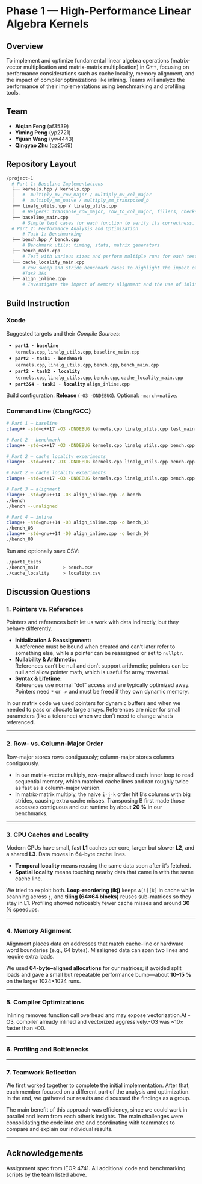 # Phase 1 — High-Performance Linear Algebra Kernels

## Overview
To implement and optimize fundamental linear algebra operations (matrix-vector multiplication 
and matrix-matrix multiplication) in C++, focusing on performance considerations such as cache locality, 
memory alignment, and the impact of compiler optimizations like inlining. Teams will analyze the performance 
of their implementations using benchmarking and profiling tools.


## Team
- **Aiqian Feng** (af3539)
- **Yiming Peng** (yp2721)
- **Yijuan Wang** (yw4443)
- **Qingyao Zhu** (qz2549)


## Repository Layout
```bash
/project-1
  # Part 1: Baseline Implementations
  ├── kernels.hpp / kernels.cpp      
  │   #  multiply_mv_row_major / multiply_mv_col_major
  │   #  multiply_mm_naive / multiply_mm_transposed_b
  ├── linalg_utils.hpp / linalg_utils.cpp
  │   # Helpers: transpose_row_major, row_to_col_major, fillers, checksum, etc.
  ├── baseline_main.cpp
      # Simple test cases for each function to verify its correctness.
  # Part 2: Performance Analysis and Optimization
      # Task 1: Benchmarking
  ├── bench.hpp / bench.cpp            
      # Benchmark utils: timing, stats, matrix generators
  ├── bench_main.cpp
      # Test with various sizes and perform multiple runs for each test case
  └── cache_locality_main.cpp
      # row sweep and stride benchmark cases to highlight the impact of cache locality
      #Task 3&4
  ├── align_inline.cpp
      # Investigate the impact of memory alignment and the use of inline.
```


## Build Instruction

### Xcode
Suggested targets and their *Compile Sources*:
- **`part1 - baseline`**  
  `kernels.cpp`, `linalg_utils.cpp`, `baseline_main.cpp`
- **`part2 - task1 - benchmark`**  
  `kernels.cpp`, `linalg_utils.cpp`, `bench.cpp`, `bench_main.cpp`
- **`part2 - task2 - locality`**  
  `kernels.cpp`, `linalg_utils.cpp`, `bench.cpp`, `cache_locality_main.cpp`
- **`part3&4 - task2 - locality`** 
  `align_inline.cpp`

Build configuration: **Release** (`-O3 -DNDEBUG`). Optional: `-march=native`.

### Command Line (Clang/GCC)

```bash
# Part 1 – baseline
clang++ -std=c++17 -O3 -DNDEBUG kernels.cpp linalg_utils.cpp test_main.cpp -o part1_tests

# Part 2 – benchmark
clang++ -std=c++17 -O3 -DNDEBUG kernels.cpp linalg_utils.cpp bench.cpp bench_main.cpp -o bench_main

# Part 2 – cache locality experiments
clang++ -std=c++17 -O3 -DNDEBUG kernels.cpp linalg_utils.cpp bench.cpp cache_locality_main.cpp -o cache_locality

# Part 2 – cache locality experiments
clang++ -std=c++17 -O3 -DNDEBUG kernels.cpp linalg_utils.cpp bench.cpp cache_locality_main.cpp -o cache_locality

# Part 3 – alignment
clang++ -std=gnu++14 -O3 align_inline.cpp -o bench
./bench
./bench --unaligned

# Part 4 – inline
clang++ -std=gnu++14 -O3 align_inline.cpp -o bench_O3
./bench_O3
clang++ -std=gnu++14 -O0 align_inline.cpp -o bench_O0
./bench_O0

```

Run and optionally save CSV:
```bash
./part1_tests
./bench_main         > bench.csv
./cache_locality     > locality.csv
```

## Discussion Questions 

### 1. Pointers vs. References
Pointers and references both let us work with data indirectly, but they behave differently.  

* **Initialization & Reassignment:**  
  A reference must be bound when created and can’t later refer to something else, while a pointer can be reassigned or set to `nullptr`.  
* **Nullability & Arithmetic:**  
  References can’t be null and don’t support arithmetic; pointers can be null and allow pointer math, which is useful for array traversal.  
* **Syntax & Lifetime:**  
  References use normal “dot” access and are typically optimized away. Pointers need `*` or `->` and must be freed if they own dynamic memory.  

In our matrix code we used pointers for dynamic buffers and when we needed to pass or allocate large arrays. References are nicer for small parameters (like a tolerance) when we don’t need to change what’s referenced.

---

### 2. Row- vs. Column-Major Order
Row-major stores rows contiguously; column-major stores columns contiguously.

* In our matrix-vector multiply, row-major allowed each inner loop to read sequential memory, which matched cache lines and ran roughly twice as fast as a column-major version.  
* In matrix-matrix multiply, the naive `i-j-k` order hit B’s columns with big strides, causing extra cache misses. Transposing B first made those accesses contiguous and cut runtime by about **20 %** in our benchmarks.

---

### 3. CPU Caches and Locality
Modern CPUs have small, fast **L1** caches per core, larger but slower **L2**, and a shared **L3**. Data moves in 64-byte cache lines.

* **Temporal locality** means reusing the same data soon after it’s fetched.  
* **Spatial locality** means touching nearby data that came in with the same cache line.  

We tried to exploit both. **Loop-reordering (ikj)** keeps `A[i][k]` in cache while scanning across `j`, and **tiling (64×64 blocks)** reuses sub-matrices so they stay in L1. Profiling showed noticeably fewer cache misses and around **30 %** speedups.

---

### 4. Memory Alignment
Alignment places data on addresses that match cache-line or hardware word boundaries (e.g., 64 bytes). Misaligned data can span two lines and require extra loads.  

We used **64-byte–aligned allocations** for our matrices; it avoided split loads and gave a small but repeatable performance bump—about **10–15 %** on the larger 1024×1024 runs.

---

### 5. Compiler Optimizations
Inlining removes function call overhead and may expose vectorization.At -O3, compiler already inlined and vectorized aggressively.-O3 was ~10× faster than -O0.

---

### 6. Profiling and Bottlenecks

---

### 7. Teamwork Reflection
We first worked together to complete the initial implementation. After that, each member focused on a different part of the analysis and optimization. In the end, we gathered our results and discussed the findings as a group.

The main benefit of this approach was efficiency, since we could work in parallel and learn from each other’s insights. The main challenges were consolidating the code into one and coordinating with teammates to compare and explain our individual results.

---

## Acknowledgements
Assignment spec from IEOR 4741. All additional code and benchmarking scripts by the team listed above.
